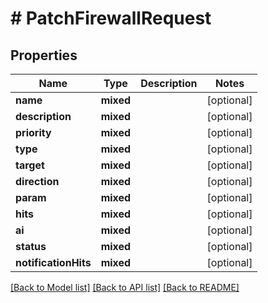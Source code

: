 # # PatchFirewallRequest

## Properties

Name | Type | Description | Notes
------------ | ------------- | ------------- | -------------
**name** | **mixed** |  | [optional]
**description** | **mixed** |  | [optional]
**priority** | **mixed** |  | [optional]
**type** | **mixed** |  | [optional]
**target** | **mixed** |  | [optional]
**direction** | **mixed** |  | [optional]
**param** | **mixed** |  | [optional]
**hits** | **mixed** |  | [optional]
**ai** | **mixed** |  | [optional]
**status** | **mixed** |  | [optional]
**notificationHits** | **mixed** |  | [optional]

[[Back to Model list]](../../README.md#models) [[Back to API list]](../../README.md#endpoints) [[Back to README]](../../README.md)

